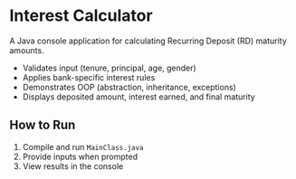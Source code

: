 # Interest Calculator

A Java console application for calculating Recurring Deposit (RD) maturity amounts.  
- Validates input (tenure, principal, age, gender)  
- Applies bank-specific interest rules  
- Demonstrates OOP (abstraction, inheritance, exceptions)  
- Displays deposited amount, interest earned, and final maturity  

## How to Run
1. Compile and run `MainClass.java`
2. Provide inputs when prompted
3. View results in the console
